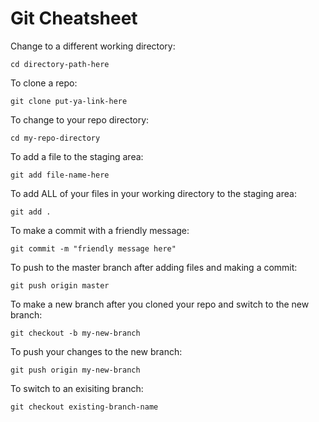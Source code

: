 # Git Cheatsheet

Change to a different working directory:
```
cd directory-path-here
```

To clone a repo: 
```
git clone put-ya-link-here
```

To change to your repo directory:
```
cd my-repo-directory
```

To add a file to the staging area:
```
git add file-name-here
```

To add ALL of your files in your working directory to the staging area:
```
git add .
```

To make a commit with a friendly message:
```
git commit -m "friendly message here"
```

To push to the master branch after adding files and making a commit:
```
git push origin master
```

To make a new branch after you cloned your repo and switch to the new branch: 
```
git checkout -b my-new-branch
```

To push your changes to the new branch:
```
git push origin my-new-branch
```

To switch to an exisiting branch:
```
git checkout existing-branch-name
```

